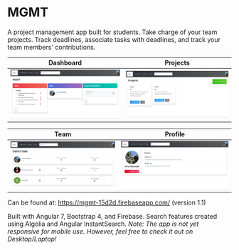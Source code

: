 # MGMT

A project management app built for students. Take charge of your team projects. Track deadlines, associate tasks with deadlines, and track your team members' contributions.

| Dashboard  | Projects |
| ------------- | ------------- |
| ![Dashboard](/images/dashboard.png)  | ![Projects](/images/projects.png) |

| Team  | Profile |
| ------------- | ------------- |
| ![Team](/images/team.png) | ![Profile](/images/profile.png)  |


Can be found at:
https://mgmt-15d2d.firebaseapp.com/
(version 1.1)


Built with Angular 7, Bootstrap 4, and Firebase. Search features created using Algolia and Angular InstantSearch.
*Note: The app is not yet responsive for mobile use. However, feel free to check it out on Desktop/Laptop!*

